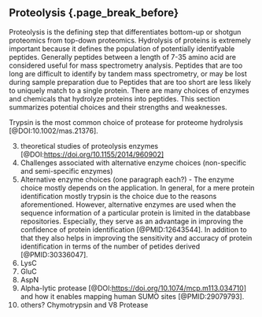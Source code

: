 ## Proteolysis {.page_break_before}

Proteolysis is the defining step that differentiates bottom-up or shotgun proteomics from top-down proteomics. 
Hydrolysis of proteins is extremely important because it defines the population of potentially identifyable peptides. 
Generally peptides between a length of 7-35 amino acid are considered useful for mass spectrometry analysis.
Peptides that are too long are difficult to identify by tandem mass spectrometry, or may be lost during sample preparation due to 
Peptides that are too short are less likely to uniquely match to a single protein. 
There are many choices of enzymes and chemicals that hydrolyze proteins into peptides. 
This section summarizes potential choices and their strengths and weaknesses. 

Trypsin is the most common choice of protease for proteome hydrolysis [@DOI:10.1002/mas.21376]. 
 

3. theoretical studies of proteolysis enzymes [@DOI:https://doi.org/10.1155/2014/960902]
4. Challenges associated with alternative enzyme choices (non-specific and semi-specific enzymes)
5. Alternative enzyme choices (one paragraph each?) - 
The enzyme choice mostly depends on the application.
In general, for a mere protein identification mostly trypsin is the choice due to the reasons aforementioned.
However, alternative enzymes are used when the sequence information of a particular protein is limited in the databbase repositories. 
Especially, they serve as an advantage in improving the confidence of protein identification [@PMID:12643544].
In addition to that they also helps in improving the sensitivity and accuracy of protein identification in terms of the number of petides derived [@PMID:30336047].
6. LysC
7. GluC
8. AspN
9. Alpha-lytic protease [@DOI:https://doi.org/10.1074/mcp.m113.034710] and how it enables mapping human SUMO sites [@PMID:29079793].
10. others? Chymotrypsin and V8 Protease

